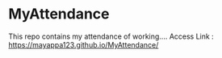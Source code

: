 # MyAttendance
This repo contains my attendance of working....
Access Link : https://mayappa123.github.io/MyAttendance/
